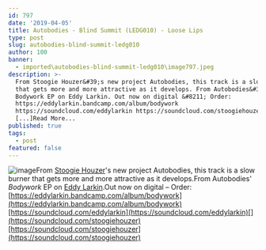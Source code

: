 ```yaml
---
id: 797
date: '2019-04-05'
title: Autobodies - Blind Summit (LEDG010) - Loose Lips
type: post
slug: autobodies-blind-summit-ledg010
author: 100
banner:
  - imported\autobodies-blind-summit-ledg010\image797.jpeg
description: >-
  From Stoogie Houzer&#39;s new project Autobodies, this track is a slow burner
  that gets more and more attractive as it develops. From Autobodies&#39;
  Bodywork EP on Eddy Larkin. Out now on digital &#8211; Order:
  https://eddylarkin.bandcamp.com/album/bodywork
  https://soundcloud.com/eddylarkin https://soundcloud.com/stoogiehouzer
  [...]Read More...
published: true
tags:
  - post
featured: false
---
```

![image](../imported\autobodies-blind-summit-ledg010\image797.jpeg)From [Stoogie Houzer](https://s2ghzr.bandcamp.com/)'s new project Autobodies, this track is a slow burner that gets more and more attractive as it develops.From Autobodies' _Bodywork_ EP on [Eddy Larkin](https://www.eddylarkin.com/).Out now on digital – Order: [](https://eddylarkin.bandcamp.com/album/bodywork)[https://eddylarkin.bandcamp.com/album/bodywork](https://eddylarkin.bandcamp.com/album/bodywork)[https://soundcloud.com/eddylarkin](https://soundcloud.com/eddylarkin)[](https://soundcloud.com/stoogiehouzer)[https://soundcloud.com/stoogiehouzer](https://soundcloud.com/stoogiehouzer)